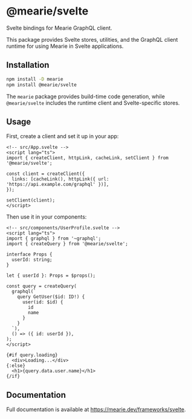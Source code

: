 # @mearie/svelte

Svelte bindings for Mearie GraphQL client.

This package provides Svelte stores, utilities, and the GraphQL client runtime
for using Mearie in Svelte applications.

## Installation

```bash
npm install -D mearie
npm install @mearie/svelte
```

The `mearie` package provides build-time code generation, while `@mearie/svelte`
includes the runtime client and Svelte-specific stores.

## Usage

First, create a client and set it up in your app:

```svelte
<!-- src/App.svelte -->
<script lang="ts">
import { createClient, httpLink, cacheLink, setClient } from '@mearie/svelte';

const client = createClient({
  links: [cacheLink(), httpLink({ url: 'https://api.example.com/graphql' })],
});

setClient(client);
</script>
```

Then use it in your components:

```svelte
<!-- src/components/UserProfile.svelte -->
<script lang="ts">
import { graphql } from '~graphql';
import { createQuery } from '@mearie/svelte';

interface Props {
  userId: string;
}

let { userId }: Props = $props();

const query = createQuery(
  graphql(`
    query GetUser($id: ID!) {
      user(id: $id) {
        id
        name
      }
    }
  `),
  () => ({ id: userId }),
);
</script>

{#if query.loading}
  <div>Loading...</div>
{:else}
  <h1>{query.data.user.name}</h1>
{/if}
```

## Documentation

Full documentation is available at <https://mearie.dev/frameworks/svelte>.
